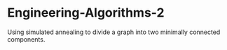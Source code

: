 # Engineering-Algorithms-2
Using simulated annealing to divide a graph into two minimally connected components.
